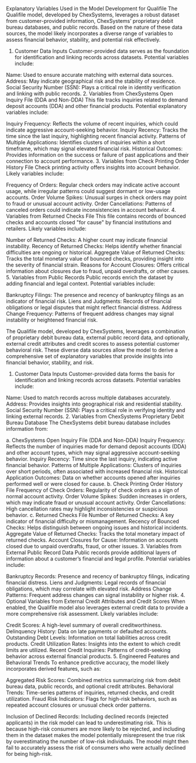 Explanatory Variables Used in the Model Development for Qualifile
The Qualifile model, developed by ChexSystems, leverages a robust dataset from customer-provided information, ChexSystems’ proprietary debit bureau databases, and public records. Based on the nature of these data sources, the model likely incorporates a diverse range of variables to assess financial behavior, stability, and potential risk effectively.

1. Customer Data Inputs
Customer-provided data serves as the foundation for identification and linking records across datasets. Potential variables include:

Name: Used to ensure accurate matching with external data sources.
Address: May indicate geographical risk and the stability of residence.
Social Security Number (SSN): Plays a critical role in identity verification and linking with public records.
2. Variables from ChexSystems Open Inquiry File (DDA and Non-DDA)
This file tracks inquiries related to demand deposit accounts (DDA) and other financial products. Potential explanatory variables include:

Inquiry Frequency: Reflects the volume of recent inquiries, which could indicate aggressive account-seeking behavior.
Inquiry Recency: Tracks the time since the last inquiry, highlighting recent financial activity.
Patterns of Multiple Applications: Identifies clusters of inquiries within a short timeframe, which may signal elevated financial risk.
Historical Outcomes: Provides information on the success or failure of past applications and their connection to account performance.
3. Variables from Check Printing Order History File
Check printing activity offers insights into account behavior. Likely variables include:

Frequency of Orders: Regular check orders may indicate active account usage, while irregular patterns could suggest dormant or low-usage accounts.
Order Volume Spikes: Unusual surges in check orders may point to fraud or unusual account activity.
Order Cancellations: Patterns of canceled orders could indicate inconsistencies in account behavior.
4. Variables from Returned Checks File
This file contains records of bounced checks and accounts closed "for cause" by financial institutions and retailers. Likely variables include:

Number of Returned Checks: A higher count may indicate financial instability.
Recency of Returned Checks: Helps identify whether financial difficulties are ongoing or historical.
Aggregate Value of Returned Checks: Tracks the total monetary value of bounced checks, providing insight into the severity of financial strain.
Reasons for Account Closures: Offers critical information about closures due to fraud, unpaid overdrafts, or other causes.
5. Variables from Public Records
Public records enrich the dataset by adding financial and legal context. Potential variables include:

Bankruptcy Filings: The presence and recency of bankruptcy filings as an indicator of financial risk.
Liens and Judgments: Records of financial obligations or legal disputes that might reflect financial distress.
Address Change Frequency: Patterns of frequent address changes may signal instability or heightened financial risk.






The Qualifile model, developed by ChexSystems, leverages a combination of proprietary debit bureau data, external public record data, and optionally, external credit attributes and credit scores to assess potential customer behavioral risk. These diverse data sources allow the model to derive a comprehensive set of explanatory variables that provide insights into financial behavior, stability, and risk.

1. Customer Data Inputs
Customer-provided data forms the basis for identification and linking records across datasets. Potential variables include:

Name: Used to match records across multiple databases accurately.
Address: Provides insights into geographical risk and residential stability.
Social Security Number (SSN): Plays a critical role in verifying identity and linking external records.
2. Variables from ChexSystems Proprietary Debit Bureau Database
The ChexSystems debit bureau database includes information from:

a. ChexSystems Open Inquiry File (DDA and Non-DDA)
Inquiry Frequency: Reflects the number of inquiries made for demand deposit accounts (DDA) and other account types, which may signal aggressive account-seeking behavior.
Inquiry Recency: Time since the last inquiry, indicating active financial behavior.
Patterns of Multiple Applications: Clusters of inquiries over short periods, often associated with increased financial risk.
Historical Application Outcomes: Data on whether accounts opened after inquiries performed well or were closed for cause.
b. Check Printing Order History File
Frequency of Check Orders: Regularity of check orders as a sign of normal account activity.
Order Volume Spikes: Sudden increases in orders, which may indicate fraud or unusual account activity.
Order Cancellations: High cancellation rates may highlight inconsistencies or suspicious behavior.
c. Returned Checks File
Number of Returned Checks: A key indicator of financial difficulty or mismanagement.
Recency of Bounced Checks: Helps distinguish between ongoing issues and historical incidents.
Aggregate Value of Returned Checks: Tracks the total monetary impact of returned checks.
Account Closures for Cause: Information on accounts closed due to unpaid overdrafts, fraud, or other issues.
3. Variables from External Public Record Data
Public records provide additional layers of information about a customer’s financial and legal profile. Potential variables include:

Bankruptcy Records: Presence and recency of bankruptcy filings, indicating financial distress.
Liens and Judgments: Legal records of financial obligations, which may correlate with elevated risk.
Address Change Patterns: Frequent address changes can signal instability or higher risk.
4. Optional Variables from External Credit Attributes and Credit Scores
When enabled, the Qualifile model also leverages external credit data to provide a more comprehensive risk assessment. Likely variables include:

Credit Scores: A high-level summary of overall creditworthiness.
Delinquency History: Data on late payments or defaulted accounts.
Outstanding Debt Levels: Information on total liabilities across credit products.
Credit Utilization Rates: Insights into the extent to which credit limits are utilized.
Recent Credit Inquiries: Patterns of credit-seeking behavior across external financial products.
5. Engineered Features and Behavioral Trends
To enhance predictive accuracy, the model likely incorporates derived features, such as:

Aggregated Risk Scores: Combined metrics summarizing risk from debit bureau data, public records, and optional credit attributes.
Behavioral Trends: Time-series patterns of inquiries, returned checks, and credit utilization.
Fraud Risk Indicators: Flags for high-risk behaviors, such as repeated account closures or unusual check order patterns.




Inclusion of Declined Records:
Including declined records (rejected applicants) in the risk model can lead to underestimating risk. This is because high-risk consumers are more likely to be rejected, and including them in the dataset makes the model potentially misrepresent the true risk by overestimating the number of low-risk individuals. The model might then fail to accurately assess the risk of consumers who were actually declined for being high-risk.
